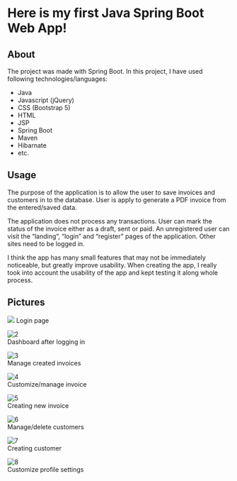 # Here is my first Java Spring Boot Web App!


## About
The project was made with Spring Boot. In this project, I have used following technologies/languages: 
- Java 
- Javascript (jQuery)
- CSS (Bootstrap 5) 
- HTML 
- JSP 
- Spring Boot 
- Maven 
- Hibarnate
- etc.

## Usage
The purpose of the application is to allow the user to save invoices and customers in to the database.
User is apply to generate a PDF invoice from the entered/saved data.

The application does not process any transactions. User can mark the status of the invoice either as a draft, sent or paid. An unregistered user can visit the “landing”, “login” and “register” pages of the application. Other sites need to be logged in.

I think the app has many small features that may not be immediately noticeable, but greatly improve usability. When creating the app, I really took into account the usability of the app and kept testing it along whole process.

## Pictures
![](https://i.ibb.co/cbyLNX7/1.png)
Login page

<img src="https://i.ibb.co/n357why/2.png" alt="2" border="0"><br>
Dashboard after logging in

<img src="https://i.ibb.co/z6NzT2f/3.png" alt="3" border="0"><br>
Manage created invoices

<img src="https://i.ibb.co/tpkG7pF/4.png" alt="4" border="0"><br>
Customize/manage invoice

<img src="https://i.ibb.co/TTVdtm3/5.png" alt="5" border="0"><br>
Creating new invoice

<img src="https://i.ibb.co/HD5Dg4D/6.png" alt="6" border="0"><br>
Manage/delete customers

<img src="https://i.ibb.co/4mQFWHH/7.png" alt="7" border="0"><br>
Creating customer

<img src="https://i.ibb.co/zrFgTHQ/8.png" alt="8" border="0"><br>
Customize profile settings
